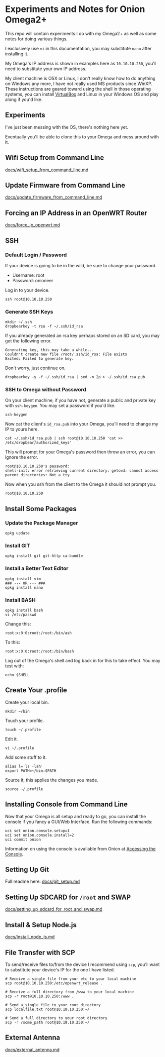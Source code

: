 # Experiments and Notes for Onion Omega2+

This repo will contain experiments I do with my Omega2+ as well as some notes for doing various things.

I exclusively use `vi` in this documentation, you may substitute `nano` after installing it.

My Omega's IP address is shown in examples here as `10.10.10.250`, you'll need to substitute your own IP address.

My client machine is OSX or Linux, I don't really know how to do anything on Windows any more, I have not really used MS products since WinXP.  These instructions are geared toward using the shell in those operating systems, you can install [VirtualBox](https://www.virtualbox.org/wiki/Downloads) and Linux in your Windows OS and play along if you'd like.

## Experiments

I've just been messing with the OS, there's nothing here yet.

Eventually you'll be able to clone this to your Omega and mess around with it.

## Wifi Setup from Command Line

[docs/wifi_setup_from_command_line.md](docs/wifi_setup_from_command_line.md)

## Update Firmware from Command Line

[docs/update_firmware_from_command_line.md](docs/update_firmware_from_command_line.md)

## Forcing an IP Address in an OpenWRT Router

[docs/force_ip_openwrt.md](docs/force_ip_openwrt.md)

## SSH

### Default Login / Password

If your device is going to be in the wild, be sure to change your password.

* Username: root
* Password: onioneer

Log in to your device.

    ssh root@10.10.10.250

### Generate SSH Keys

    mkdir ~/.ssh
    dropbearkey -t rsa -f ~/.ssh/id_rsa

If you already generated an rsa key perhaps stored on an SD card, you may get the following error.

	Generating key, this may take a while...
	Couldn't create new file /root/.ssh/id_rsa: File exists
	Exited: Failed to generate key.

Don't worry, just continue on.

    dropbearkey -y -f ~/.ssh/id_rsa | sed -n 2p > ~/.ssh/id_rsa.pub

### SSH to Omega without Password

On your client machine, if you have not, generate a public and private key with `ssh-keygen`.  You may set a password if you'd like.

    ssh-keygen

Now cat the client's `id_rsa.pub` into your Omega, you'll need to change my IP to yours here.

    cat ~/.ssh/id_rsa.pub | ssh root@10.10.10.250 'cat >> /etc/dropbear/authorized_keys'

This will prompt for your Omega's password then throw an error, you can ignore the error.

    root@10.10.10.250's password:
    shell-init: error retrieving current directory: getcwd: cannot access parent directories: Not a tty

Now when you ssh from the client to the Omega it should not prompt you.

    root@10.10.10.250

## Install Some Packages

### Update the Package Manager

    opkg update

### Install GIT

    opkg install git git-http ca-bundle

### Install a Better Text Editor

    opkg install vim
    ### --- OR --- ###
    opkg install nano

### Install BASH

    opkg install bash
    vi /etc/passwd

Change this:

    root:x:0:0:root:/root:/bin/ash

To this:

    root:x:0:0:root:/root:/bin/bash

Log out of the Omega's shell and log back in for this to take effect.  You may test with:

    echo $SHELL

## Create Your .profile

Create your local bin.

    mkdir ~/bin

Touch your profile.

    touch ~/.profile

Edit it.

    vi ~/.profile

Add some stuff to it.

    alias l='ls -lah'
    export PATH=~/bin:$PATH
    
Source it, this applies the changes you made.

    source ~/.profile

## Installing Console from Command Line

Now that your Omega is all setup and ready to go, you can install the console if you fancy a GUI/Web Interface. Run the following commands:

	uci set onion.console.setup=1
	uci set onion.console.install=2
	uci commit onion

Information on using the console is available from Onion at [Accessing the Console](https://docs.onion.io/omega2-docs/accessing-the-console.html).

## Setting Up Git

Full readme here: [docs/git_setup.md](docs/git_setup.md)

## Setting Up SDCARD for `/root` and SWAP

[docs/setting_up_sdcard_for_root_and_swap.md](docs/setting_up_sdcard_for_root_and_swap.md)

## Install & Setup Node.js

[docs/install_node_js.md](docs/install_node_js.md)
    
## File Transfer with SCP

To send/receive files to/from the device I recommend using `scp`, you'll want to substitute your device's IP for the one I have listed.

    # Receive a single file from your etc to your local machine
    scp root@10.10.10.250:/etc/openwrt_release .
    
    # Receive a full directory from /www to your local machine
    scp -r root@10.10.10.250:/www .
    
    # Send a single file to your root directory
    scp localfile.txt root@10.10.10.250:~/
    
    # Send a full directory to your root directory
    scp -r /some_path root@10.10.10.250:~/
    

## External Antenna

[docs/external_antenna.md](docs/external_antenna.md)